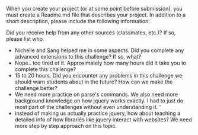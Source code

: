 When you create your project (or at some point before submission), you must create a Readme.md file that describes your project. In addition to a short description, please include the following information:

Did you receive help from any other sources (classmates, etc.)? If so, please list who.
- Nichelle and Sang helped me in some aspects.
Did you complete any advanced extensions to this challenge? If so, what?
- Nope.. too tired of it.
Approximately how many hours did it take you to complete this challenge?
- 15 to 20 hours.
Did you encounter any problems in this challenge we should warn students about in the future? How can we make the challenge better?
- We need more practice on parse's commands. We also need more background knowledge on how jquery works exactly. I had to just do most part of the challenges without even understanding it. '
- instead of making us actually practice jquery, how about teaching a detailed info of how libraries like jquery interact with websites? We need more step by step approach on this topic.